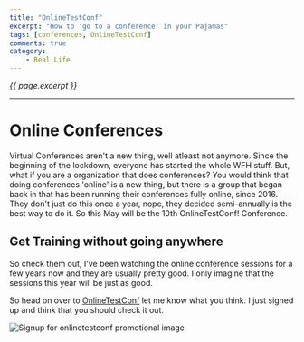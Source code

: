 ```yaml
---
title: "OnlineTestConf"
excerpt: "How to 'go to a conference' in your Pajamas"
tags: [conferences, OnlineTestConf]
comments: true
category:
    - Real Life
---
```

<i>{{ page.excerpt }}</i>
<hr />

# Online Conferences #

Virtual Conferences aren't a new thing, well atleast not anymore.  Since the beginning of the lockdown, everyone has started the whole WFH stuff.  But, what if you are a organization that does conferences?  You would think that doing conferences 'online' is a new thing, but there is a group that began back in that has been running their conferences fully online, since 2016.  They don't just do this once a year, nope, they decided semi-annually is the best way to do it.  So this May will be the 10th OnlineTestConf! Conference.   

## Get Training without going anywhere ##

So check them out, I've been watching the online conference sessions for a few years now and they are usually pretty good.  I only imagine that the sessions this year will be just as good.  

So head on over to [OnlineTestConf](https://www.onlinetestconf.com/)  let me know what you think.  I just signed up and think that you should check it out.

![Signup for onlinetestconf promotional image](https://www.onlinetestconf.com/wp-content/uploads/elementor/thumbs/Spring-OTC-2021-social-images_-Linkedin-p4l4g5bjeauevpi6mplnp0by3qoxrcps4o0nx02icw.gif)
